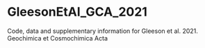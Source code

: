 # GleesonEtAl_GCA_2021
Code, data and supplementary information for Gleeson et al. 2021. Geochimica et Cosmochimica Acta
